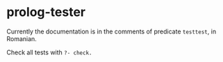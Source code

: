 # prolog-tester

Currently the documentation is in the comments of predicate ``testtest``, in Romanian.

Check all tests with ``?- check.``
